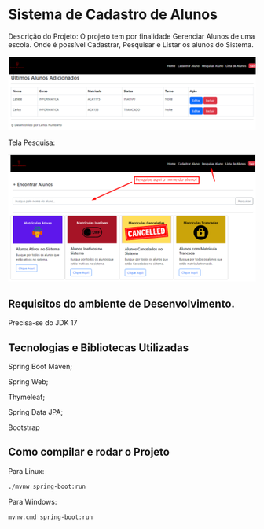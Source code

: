 # Sistema de Cadastro de Alunos

Descrição
do Projeto: O projeto tem por finalidade Gerenciar Alunos de uma escola. Onde é possível Cadastrar, Pesquisar e Listar os alunos do Sistema.

![lista.png](img_readme%2Flista.png)

Tela Pesquisa:

![pesquisa.png](img_readme%2Fpesquisa.png)

## Requisitos do ambiente de Desenvolvimento.

Precisa-se do JDK 17


## Tecnologias e Bibliotecas Utilizadas

Spring Boot Maven;

Spring Web;

Thymeleaf;

Spring Data JPA;

Bootstrap

## Como compilar e rodar o Projeto

Para Linux:
```bash
./mvnw spring-boot:run
```

Para Windows:
```bash
mvnw.cmd spring-boot:run
```
